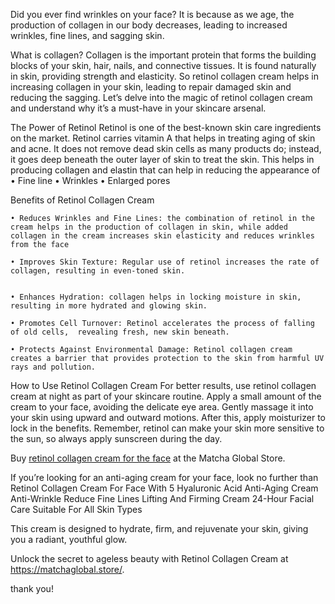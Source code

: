 Did you ever find wrinkles on your face? It is because as we age, the production of collagen in our body decreases, leading to increased wrinkles, fine lines, and sagging skin.
 
What is collagen?
Collagen is the important protein that forms the building blocks of your skin, hair, nails, and connective tissues. It is found naturally in skin, providing strength and elasticity.
So retinol collagen cream helps in increasing collagen in your skin, leading to repair damaged skin and reducing the sagging. Let’s delve into the magic of retinol collagen cream and understand why it’s a must-have in your skincare arsenal.
 
The Power of Retinol
Retinol is one of the best-known skin care ingredients on the market. Retinol carries vitamin A that helps in treating aging of skin and acne. It does not remove dead skin cells as many products do; instead, it goes deep beneath the outer layer of skin to treat the skin.
This helps in producing collagen and elastin that can help in reducing the appearance of
	• Fine line
	• Wrinkles
	• Enlarged pores
 
Benefits of Retinol Collagen Cream
 
	• Reduces Wrinkles and Fine Lines: the combination of retinol in the cream helps in the production of collagen in skin, while added collagen in the cream increases skin elasticity and reduces wrinkles from the face
 
	• Improves Skin Texture: Regular use of retinol increases the rate of collagen, resulting in even-toned skin.
 
 
	• Enhances Hydration: collagen helps in locking moisture in skin, resulting in more hydrated and glowing skin.
 
	• Promotes Cell Turnover: Retinol accelerates the process of falling of old cells,  revealing fresh, new skin beneath.
 
	• Protects Against Environmental Damage: Retinol collagen cream creates a barrier that provides protection to the skin from harmful UV rays and pollution.
 
How to Use Retinol Collagen Cream
For better results, use retinol collagen cream at night as part of your skincare routine. Apply a small amount of the cream to your face, avoiding the delicate eye area. Gently massage it into your skin using upward and outward motions.
After this, apply moisturizer to lock in the benefits. Remember, retinol can make your skin more sensitive to the sun, so always apply sunscreen during the day.
 
 
Buy [retinol collagen cream for the face](https://matchaglobal.store/products/advanced-retinol-collagen-cream-for-face-with-5-hyaluronic-acid) at the Matcha Global Store.
 
If you’re looking for an anti-aging cream for your face, look no further than 
Retinol Collagen Cream For Face With 5 Hyaluronic Acid Anti-Aging Cream Anti-Wrinkle Reduce Fine Lines Lifting And Firming Cream 24-Hour Facial Care Suitable For All Skin Types
 
This cream is designed to hydrate, firm, and rejuvenate your skin, giving you a radiant, youthful glow.
 
Unlock the secret to ageless beauty with Retinol Collagen Cream at https://matchaglobal.store/.
 
thank you!
